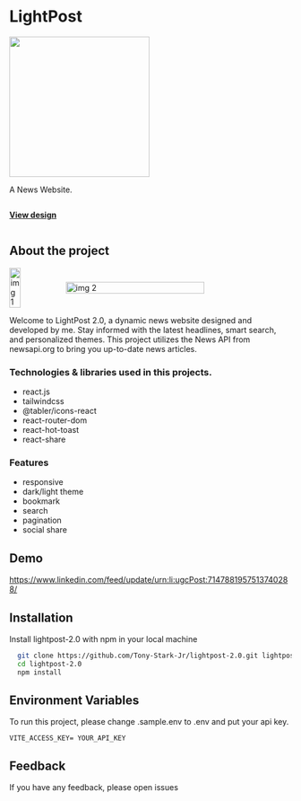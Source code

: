 <h1>LightPost</h1>
<p>
  <img src="https://github.com/Tony-Stark-Jr/lightpost-2.0/assets/74758608/4ef218f5-f801-491f-8b25-29e729e3e40d" width="250">
</p>
  <p>A News Website.</p>
  
  <div style="display:flex;"> 
    <p><a href="https://www.figma.com/file/gvsCkPPHNfGJGosNa4eMWc/lightpost.com?type=design&node-id=117-485&mode=design&t=E5qnByTcmHAzoRUm-0"><b>View design</b></a></p>
</div>

## About the project

<div style="display: flex; align-items: center; gap-2;">
  <img src="https://github.com/Tony-Stark-Jr/lightpost-2.0/assets/74758608/795c0072-3064-4d76-88bb-2a7c4557c2cb" alt="img 1" style="width: 20%; object-fit: cover;">
  <img src="https://github.com/Tony-Stark-Jr/lightpost-2.0/assets/74758608/1299e8cd-b25e-4ad6-bd5a-4adb018fec4d" alt="img 2" style="width: 70%; object-fit: cover;">
</div>


<p>Welcome to LightPost 2.0, a dynamic news website designed and developed by me. Stay informed with the latest headlines, smart search, and personalized themes. This project utilizes the News API from newsapi.org to bring you up-to-date news articles.</p>

### Technologies & libraries used in this projects.
* react.js
* tailwindcss
* @tabler/icons-react
* react-router-dom
* react-hot-toast
* react-share

### Features
* responsive
* dark/light theme
* bookmark
* search
* pagination
* social share

## Demo
https://www.linkedin.com/feed/update/urn:li:ugcPost:7147881957513740288/

## Installation

Install lightpost-2.0 with npm in your local machine

```bash
  git clone https://github.com/Tony-Stark-Jr/lightpost-2.0.git lightpost-2.0
  cd lightpost-2.0
  npm install
```

## Environment Variables

To run this project, please change .sample.env to .env and put your api key.

`VITE_ACCESS_KEY= YOUR_API_KEY`

## Feedback
If you have any feedback, please open issues
